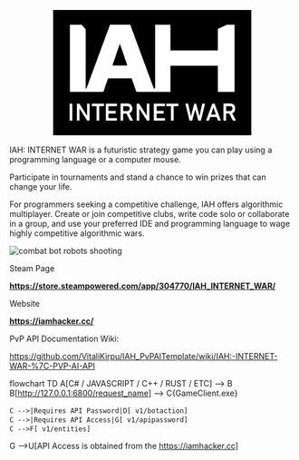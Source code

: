 <p align="center">  <img src="iah_logo.png" width="350" title="IAH: INTERNET WAR logo"/> </p>

IAH: INTERNET WAR is a futuristic strategy game you can play using a programming language or a computer mouse.

Participate in tournaments and stand a chance to win prizes that can change your life.

For programmers seeking a competitive challenge, IAH offers algorithmic multiplayer. Create or join competitive clubs, write code solo or collaborate in a group, and use your preferred IDE and programming language to wage highly competitive algorithmic wars.

<p align="left"><img src="GIF_1.gif" title="combat bot robots shooting"/> </p>

Steam Page

**https://store.steampowered.com/app/304770/IAH_INTERNET_WAR/**

Website

**https://iamhacker.cc/**


PvP API Documentation Wiki:

https://github.com/VitaliKirpu/IAH_PvPAITemplate/wiki/IAH:-INTERNET-WAR-%7C-PVP-AI-API

flowchart TD
    A[C# / JAVASCRIPT / C++ / RUST / ETC] --> B
    B[http://127.0.0.1:6800/request_name] --> C{GameClient.exe}

    C -->|Requires API Password|D[ v1/botaction]
    C -->|Requires API Access|G[ v1/apipassword]
    C -->F[ v1/entities]

G -->U[API Access is obtained from the https://iamhacker.cc]
